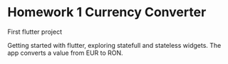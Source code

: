 # Homework 1 Currency Converter

First flutter project

Getting started with flutter, exploring statefull and stateless widgets. 
The app converts a value from EUR to RON.
